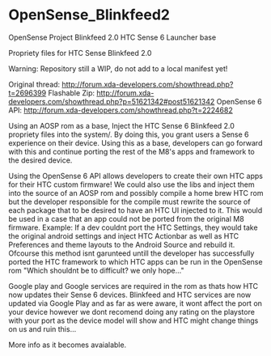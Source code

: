OpenSense_Blinkfeed2
====================
OpenSense Project
Blinkfeed 2.0
HTC Sense 6 Launcher base


Propriety files for HTC Sense Blinkfeed 2.0

Warning: Repository still a WIP, do not add to a local manifest yet!

Original thread: http://forum.xda-developers.com/showthread.php?t=2696399
Flashable Zip: http://forum.xda-developers.com/showthread.php?p=51621342#post51621342
OpenSense 6 API: http://forum.xda-developers.com/showthread.php?t=2224682

Using an AOSP rom as a base, Inject the HTC Sense 6 Blinkfeed 2.0 propriety files into the system/. By doing this, you grant users a Sense 6 experience on their device. Using this as a base, developers can go forward with this and continue porting the rest of the M8's apps and framework to the desired device. 

Using the OpenSense 6 API allows developers to create their own HTC apps for their HTC custom firmware! We could also use the libs and inject them into the source of an AOSP rom and possibly compile a home brew HTC rom but the developer responsible for the compile must rewrite the source of each package that to be desired to have an HTC UI injected to it. This would be used in a case that an app could not be ported from the original M8 firmware. Example: If a dev couldnt port the HTC Settings, they would take the original android settings and inject HTC Actionbar as well as HTC Preferences and theme layouts to the Android Source and rebuild it. Ofcourse this method isnt garunteed untill the developer has successfully ported the HTC framework to which HTC apps can be run in the OpenSense rom "Which shouldnt be to difficult? we only hope..."

Google play and Google services are required in the rom as thats how HTC now updates their Sense 6 devices. Blinkfeed and HTC services are now updated via Google Play and as far as were aware, it wont affect the port on your device however we dont recomend doing any rating on the playstore with your port as the device model will show and HTC might change things on us and ruin this...

More info as it becomes avaialable.
